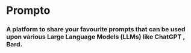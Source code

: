 # Prompto
### A platform to share your favourite prompts that can be used upon various Large Language Models (LLMs) like ChatGPT , Bard.

